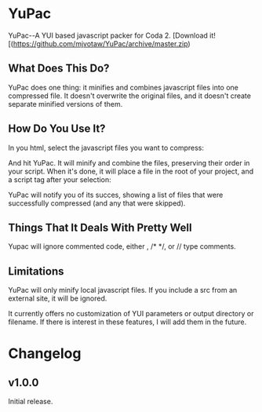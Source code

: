 YuPac
=====

YuPac--A YUI based javascript packer for Coda 2.
[Download it![(https://github.com/mjvotaw/YuPac/archive/master.zip)

What Does This Do?
-------------------

YuPac does one thing: it minifies and combines javascript files into one compressed file.
It doesn't overwrite the original files, and it doesn't create separate minified versions of them.

How Do You Use It?
------------------

In you html, select the javascript files you want to compress:

>	 <script type="text/javascript" src="js/plugins/CSSPlugin.min.js"></script>
>    <script type="text/javascript" src="js/easing/EasePack.min.js"></script>
>	 <script src="js/slider.js" type="text/javascript"></script>
>    <script src="js/fit.js" type="text/javascript"></script>
>    <script src="js/animations.js" type="text/javascript"></script>
>    <script src="js/blog.js"></script>
>    <script src="js/main.js" type="text/javascript"></script>

And hit YuPac. It will minify and combine the files, preserving their order in your script. When it's done, it will place a file in the root of your project, and a script tag after your selection:

>	<script src="compressed.js"></script>

YuPac will notify you of its succes, showing a list of files that were successfully compressed (and any that were skipped).

Things That It Deals With Pretty Well
-------------------------------------

Yupac will ignore commented code, either <!-- -->, /* */, or // type comments.

Limitations
-----------

YuPac will only minify local javascript files. If you include a src from an external site, it will be ignored.

It currently offers no customization of YUI parameters or output directory or filename. If there is interest in these features, I will add them in the future.


Changelog
=========

v1.0.0
------
Initial release.
